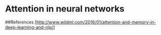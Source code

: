 # Attention in neural networks

##References
[http://www.wildml.com/2016/01/attention-and-memory-in-deep-learning-and-nlp/]
